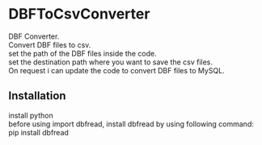 # DBFToCsvConverter
DBF Converter. </br>
Convert DBF files to csv. </br>
set the path of the DBF files inside the code.</br>
set the destination path where you want to save the csv files.</br>
On request i can update the code to convert DBF files to MySQL.</br>
## Installation
install python </br>
before using import dbfread, install dbfread by using following command: pip install dbfread
